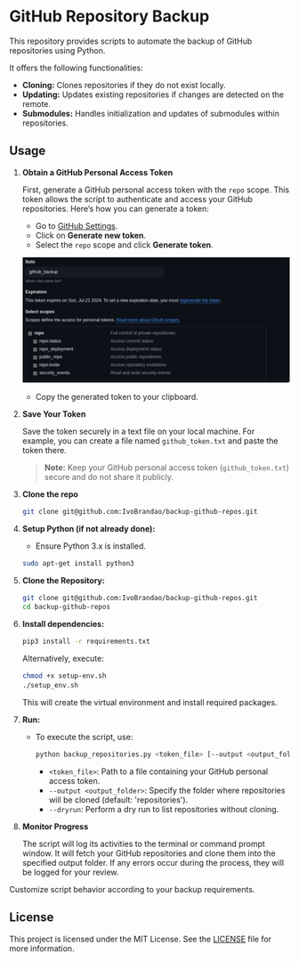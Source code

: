 # GitHub Repository Backup

This repository provides scripts to automate the backup of GitHub repositories using Python.

It offers the following functionalities:

- **Cloning:** Clones repositories if they do not exist locally.
- **Updating:** Updates existing repositories if changes are detected on the remote.
- **Submodules:** Handles initialization and updates of submodules within repositories.

## Usage

1. **Obtain a GitHub Personal Access Token**
    
    First, generate a GitHub personal access token with the `repo` scope. This token allows the script to authenticate and access your GitHub repositories. Here’s how you can generate a token:
    
    - Go to [GitHub Settings](https://github.com/settings/tokens).
    - Click on **Generate new token**.
    - Select the `repo` scope and click **Generate token**.
    
    ![Generate Token](assets/img1.png)
    
    - Copy the generated token to your clipboard.

2. **Save Your Token**
    
    Save the token securely in a text file on your local machine. For example, you can create a file named `github_token.txt` and paste the token there.
    
    > **Note:** Keep your GitHub personal access token (`github_token.txt`) secure and do not share it publicly.
    
3. **Clone the repo**
    
    ```bash
    git clone git@github.com:IvoBrandao/backup-github-repos.git
    ```

4. **Setup Python (if not already done):**
   - Ensure Python 3.x is installed.

    ```bash
    sudo apt-get install python3
    ```

5. **Clone the Repository:**
   
   ```bash
   git clone git@github.com:IvoBrandao/backup-github-repos.git
   cd backup-github-repos
    ```

6. **Install dependencies:**

     ```bash
     pip3 install -r requirements.txt
     ```

    Alternatively, execute:

     ```bash
     chmod +x setup-env.sh
     ./setup_env.sh
     ```

   This will create the virtual environment and install required packages.

7. **Run:**

   - To execute the script, use:
     
     ```bash
     python backup_repositories.py <token_file> [--output <output_folder>] [--dryrun]
     ```

     - `<token_file>`: Path to a file containing your GitHub personal access token.
     - `--output <output_folder>`: Specify the folder where repositories will be cloned (default: 'repositories').
     - `--dryrun`: Perform a dry run to list repositories without cloning.

    
8. **Monitor Progress**
    
    The script will log its activities to the terminal or command prompt window. It will fetch your GitHub repositories and clone them into the specified output folder. If any errors occur during the process, they will be logged for your review. 


Customize script behavior according to your backup requirements.


## License

This project is licensed under the MIT License. See the [LICENSE](LICENSE) file for more information.

